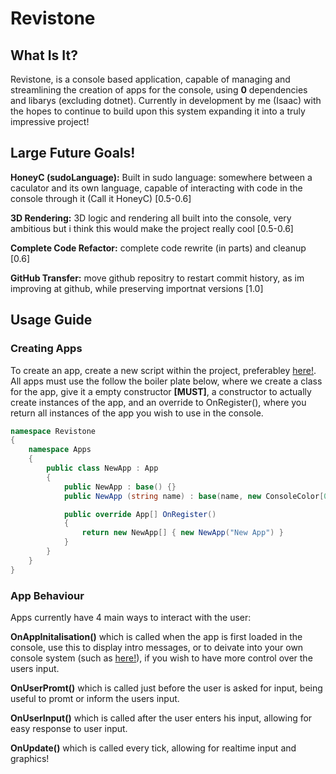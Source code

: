 # Revistone
## What Is It?
Revistone, is a console based application, capable of managing and streamlining the creation of apps for the console, using **0** dependencies and libarys (excluding dotnet). Currently in development by me (Isaac) with the hopes to continue to build upon this system expanding it into a truly impressive project!
## Large Future Goals!
**HoneyC (sudoLanguage):** Built in sudo language: somewhere between a caculator and its own language, capable of interacting with code in the console through it (Call it HoneyC) [0.5-0.6]

**3D Rendering:** 3D logic and rendering all built into the console, very ambitious but i think this would make the project really cool [0.5-0.6]

**Complete Code Refactor:** complete code rewrite (in parts) and cleanup [0.6]

**GitHub Transfer:** move github repositry to restart commit history, as im improving at github, while preserving importnat versions [1.0]
## Usage Guide
### Creating Apps
To create an app, create a new script within the project, preferabley [here!](Scripts/App/CreatedApps). All apps must use the follow the boiler plate below, where we create a class for the app, give it a empty constructor **[MUST]**, a constructor to actually create instances of the app, and an override to OnRegister(), where you return all instances of the app you wish to use in the console.

```C#
namespace Revistone
{
    namespace Apps
    {
        public class NewApp : App
        {
            public NewApp : base() {}
            public NewApp (string name) : base(name, new ConsoleColor[0], new (UserInputProfile, Action<string>, string)[0]) {}

            public override App[] OnRegister()
            {
                return new NewApp[] { new NewApp("New App") }
            } 
        }
    }
}
```
### App Behaviour
Apps currently have 4 main ways to interact with the user:

**OnAppInitalisation()** which is called when the app is first loaded in the console, use this to display intro messages, or to deivate into your own console system (such as [here!](Scripts/App/CreatedApps/DebitCardApp.cs)), if you wish to have more control over the users input.

**OnUserPromt()** which is called just before the user is asked for input, being useful to promt or inform the users input.

**OnUserInput()** which is called after the user enters his input, allowing for easy response to user input.

**OnUpdate()** which is called every tick, allowing for realtime input and graphics!

